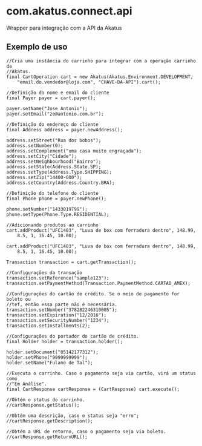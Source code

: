 com.akatus.connect.api
======================

Wrapper para integração com a API da Akatus

Exemplo de uso
--------------

    //Cria uma instância do carrinho para integrar com a operação carrinho da
    //Akatus.
    final CartOperation cart = new Akatus(Akatus.Environment.DEVELOPMENT,
        "email.do.vendedor@loja.com", "CHAVE-DA-API").cart();

    //Definição do nome e email do cliente
    final Payer payer = cart.payer();
    
    payer.setName("Jose Antonio");
    payer.setEmail("ze@antonio.com.br");

    //Definição do endereço do cliente
    final Address address = payer.newAddress();
    
    address.setStreet("Rua dos bobos");
    address.setNumber(0);
    address.setComplement("uma casa muito engraçada");
    address.setCity("Cidade");
    address.setNeighbourhood("Bairro");
    address.setState(Address.State.SP);
    address.setType(Address.Type.SHIPPING);
    address.setZip("14400-000");
    address.setCountry(Address.Country.BRA);

    //Definição do telefone do cliente
    final Phone phone = payer.newPhone();
    
    phone.setNumber("1433019799");
    phone.setType(Phone.Type.RESIDENTIAL);

    //Adicionando produtos ao carrinho        
    cart.addProduct("UFC1403", "Luva de box com ferradura dentro", 148.99,
        8.5, 1, 16.45, 10.00);

    cart.addProduct("UFC1403", "Luva de box com ferradura dentro", 148.99,
        8.5, 1, 16.45, 10.00);
     
    Transaction transaction = cart.getTransaction();

    //Configurações da transação
    transaction.setReference("sample123");
    transaction.setPaymentMethod(Transaction.PaymentMethod.CARTAO_AMEX);
    
    //Configurações do cartão de crédito. Se o meio de pagamento for boleto ou
    //tef, então essa parte não é necessária.
    transaction.setNumber("378282246310005");
    transaction.setExpiration("12/2016");
    transaction.setSecurityNumber("1234");
    transaction.setInstallments(2);

    //Configurações do portador do cartão de crédito.
    final Holder holder = transaction.holder();
    
    holder.setDocument("05142177312");
    holder.setPhone("9999999999");
    holder.setName("Fulano de Tal");

    //Executa o carrinho. Caso o pagamento seja via cartão, virá um status como
    //"Em Análise".
    final CartResponse cartResponse = (CartResponse) cart.execute();
    
    //Obtém o status do carrinho.
    //cartResponse.getStatus();
    
    //Obtém uma descrição, caso o status seja "erro";
    //cartResponse.getDescription();
    
    //Obtém a URL de retorno, caso o pagamento seja via boleto.
    //cartResponse.getReturnURL();
